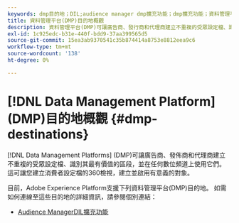 ```yaml
---
keywords: dmp目的地；DIL;audience manager dmp擴充功能；dmp擴充功能；資料管理平台；資料管理平台目的地
title: 資料管理平台(DMP)目的地概觀
description: 資料管理平台(DMP)可讓廣告商、發行商和代理商建立不重複的受眾設定檔、識別其最有價值的區段，並在任何數位頻道中使用這些區段。 這可讓您建立消費者設定檔的360檢視，建立並啟用有意義的對象。
exl-id: 1c925edc-b31e-440f-bdd9-37aa399565d5
source-git-commit: 15ea3ab9370541c35b874414a8753e8812eea9c6
workflow-type: tm+mt
source-wordcount: '138'
ht-degree: 0%

---
```


# [!DNL Data Management Platform] (DMP)目的地概觀 {#dmp-destinations}

[!DNL Data Management Platforms] (DMP)可讓廣告商、發佈商和代理商建立不重複的受眾設定檔、識別其最有價值的區段，並在任何數位頻道上使用它們。 這可讓您建立消費者設定檔的360檢視，建立並啟用有意義的對象。

目前，Adobe Experience Platform支援下列資料管理平台(DMP)目的地。 如需如何連線至這些目的地的詳細資訊，請參閱個別連結：

* [Audience ManagerDIL擴充功能](aam-dil-extension.md)
